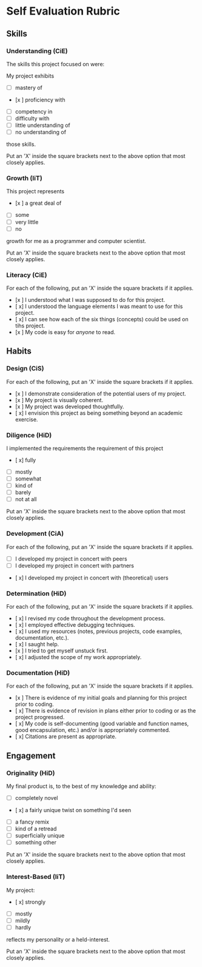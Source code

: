 Self Evaluation Rubric
======================

## Skills

### Understanding (CiE) 

The skills this project focused on were: 

My project exhibits

- [ ] mastery of
- [x ] proficiency with
- [ ] competency in
- [ ] difficulty with
- [ ] little understanding of
- [ ] no understanding of

those skills. 

Put an 'X' inside the square brackets next to the above option that most closely applies.

### Growth (IiT)

This project represents

- [x ] a great deal of
- [ ] some
- [ ] very little
- [ ] no

growth for me as a programmer and computer scientist. 

Put an 'X' inside the square brackets next to the above option that most closely applies.

### Literacy (CiE)

For each of the following, put an 'X' inside the square brackets if it applies.

- [x ] I understood what I was supposed to do for this project.
- [ x] I understood the language elements I was meant to use for this project. 
- [ x] I can see how each of the six things (concepts) could be used on tihs project.  
- [x ] My code is easy for *anyone* to read. 

## Habits

### Design (CiS)

For each of the following, put an 'X' inside the square brackets if it applies.

- [x ] I demonstrate consideration of the potential users of my project. 
- [x ] My project is visually coherent.
- [x ] My project was developed thoughtfully.
- [ x] I envision this project as being something beyond an academic exercise. 

### Diligence (HiD)

I implemented the requirements the requirement of this project 
- [ x] fully
- [ ] mostly
- [ ] somewhat
- [ ] kind of
- [ ] barely
- [ ] not at all

Put an 'X' inside the square brackets next to the above option that most closely applies.

### Development (CiA)

For each of the following, put an 'X' inside the square brackets if it applies. 
- [ ] I developed my project in concert with peers
- [ ] I developed my project in concert with partners
- [ x] I developed my project in concert with (theoretical) users

### Determination (HiD)

For each of the following, put an 'X' inside the square brackets if it applies.
- [ x] I revised my code throughout the development process. 
- [ x] I employed effective debugging techniques. 
- [ x] I used my resources (notes, previous projects, code examples, documentation, etc.). 
- [ x] I saught help. 
- [x ] I tried to get myself unstuck first.
- [ x] I adjusted the scope of my work appropriately.  

### Documentation (HiD)

For each of the following, put an 'X' inside the square brackets if it applies.
- [x ] There is evidence of my initial goals and planning for this project prior to coding. 
- [ x] There is evidence of revision in plans either prior to coding or as the project progressed.
- [ x] My code is self-documenting (good variable and function names, good encapsulation, etc.) and/or is appropriately commented.
- [ x] Citations are present as appropriate. 

## Engagement

### Originality (HiD)

My final product is, to the best of my knowledge and ability:
- [ ] completely novel
- [ x] a fairly unique twist on something I'd seen
- [ ] a fancy remix
- [ ] kind of a retread
- [ ] superficially unique
- [ ] something other 

Put an 'X' inside the square brackets next to the above option that most closely applies.

### Interest-Based (IiT)

My project: 
- [ x] strongly
- [ ] mostly
- [ ] mildly
- [ ] hardly

reflects my personality or a held-interest. 

Put an 'X' inside the square brackets next to the above option that most closely applies.